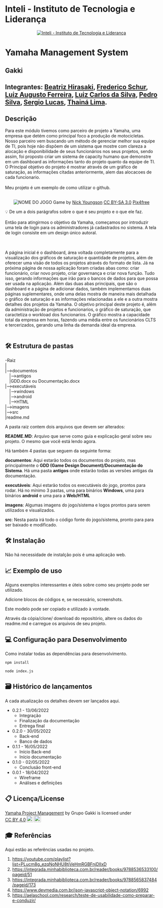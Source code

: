 # Inteli - Instituto de Tecnologia e Liderança 

<p align="center">
<a href= "https://www.inteli.edu.br/"><img src="https://www.inteli.edu.br/wp-content/uploads/2021/08/20172028/marca_1-2.png" alt="Inteli - Instituto de Tecnologia e Liderança" border="0"></a>
</p>

# Yamaha Management System 

## Gakki 

## Integrantes: <a href="https://www.linkedin.com/in/victorbarq/">Beatriz Hirasaki</a>, <a href="https://www.linkedin.com/in/frederico-schur-6a3313237/">Frederico Schur</a>, <a href="https://www.linkedin.com/in/gutopompeo/">Luiz Augusto Ferreira</a>, <a href="https://www.linkedin.com/in/luiz-carlos-da-silva-j%C3%BAnior-82a0a5216/">Luiz Carlos da Silva</a>, <a href="https://www.linkedin.com/in/pedro-silva-14343022a/">Pedro Silva</a>, <a href="https://www.linkedin.com/in/sergiobalucas/">Sergio Lucas</a>, <a href="https://www.linkedin.com/in/thain%C3%A1-lima-169177232/">Thainá Lima</a>. 

## Descrição

  Para este módulo tivemos como parceiro de projeto a Yamaha, uma empresa que detém como principal foco a produção de motocicletas. Nosso parceiro vem buscando um método de gerenciar melhor sua equipe de TI, pois hoje não dispõem de um sistema que mostre com clareza a alocação e disponibilidade de seus funcionários nos seus projetos, sendo assim, foi proposto criar um sistema de capacity humano que demonstre em um dashboard as informações tanto do projeto quanto da equipe de TI. O Principal objetivo do projeto é mostrar através de um gráfico de saturação, as informações citadas anteriormente, alem das alocacoes de cada funcionario.
<br><br>
Meu projeto é um exemplo de como utilizar o github.
<br><br>
<p align="center">
<img src="https://pix4free.org/assets/library/2021-01-20/originals/game.jpg" alt="NOME DO JOGO" border="0">
  Game by <a href="http://www.nyphotographic.com/">Nick Youngson</a> <a rel="license" href="https://creativecommons.org/licenses/by-sa/3.0/">CC BY-SA 3.0</a> <a href="http://pix4free.org/">Pix4free</a>
</p>


💡 De um a dois parágrafos sobre o que é seu projeto e o que ele faz.
<br><br>
Então para atingirmos o objetivo da Yamaha, começamos por introduzir uma tela de login para os administradores já cadastrados no sistema. A tela de login consiste em um design único autoral.


<br><br>
  A página inicial é o dashboard, área voltada completamente para a visualização dos gráficos de saturação e quantidade de projetos, além de oferecer uma visão de todos os projetos através do formato de lista. Já na próxima página de nossa aplicação foram criadas abas como: criar funcionário, criar novo projeto, criar governança e criar nova função. Tudo isso, gerando informações que irão para o bancos de dados para que possa ser usada na aplicação. Além das duas abas principais, que são o dashboard e a página de adicionar dados, também implementamos duas páginas suplementares, onde uma delas mostra de maneira mais detalhada o gráfico de saturação e as informações relacionadas a ele e a outra mostra detalhes dos projetos da Yamaha.
  O objetivo principal deste projeto é, alêm da administração de projetos e funcionarios, o gráfico de saturação, que caractetiza o workload dos funcionarios.  O gráfico mostra a capacidade total da empresa em horas, fazendo uma mêdia entre os funcionários CLTS e tercerizados, gerando uma linha da demanda ideal da empresa.
<br><br>

## 🛠 Estrutura de pastas

-Raiz<br>
|<br>
|-->documentos<br>
  &emsp;|-->antigos<br>
  &emsp;|GDD.docx ou Documentação.docx<br>
|-->executáveis<br>
  &emsp;|-->windows<br>
  &emsp;|-->android<br>
  &emsp;|-->HTML<br>
|-->imagens<br>
|-->src<br>
|readme.md<br>

A pasta raiz contem dois arquivos que devem ser alterados:

<b>README.MD</b>: Arquivo que serve como guia e explicação geral sobre seu projeto. O mesmo que você está lendo agora.

Há também 4 pastas que seguem da seguinte forma:

<b>documentos</b>: Aqui estarão todos os documentos do projeto, mas principalmente o <b>GDD (Game Design Document)/Documentação do Sistema</b>. Há uma pasta <b>antigos</b> onde estarão todas as versões antigas da documentação.

<b>executáveis</b>: Aqui estarão todos os executáveis do jogo, prontos para rodar. Há no mínimo 3 pastas, uma para binários <b>Windows</b>, uma para binários <b>android</b> e uma para a <b>Web/HTML</b>

<b>imagens</b>: Algumas imagens do jogo/sistema e logos prontos para serem utilizados e visualizados.

<b>src</b>: Nesta pasta irá todo o código fonte do jogo/sistema, pronto para para ser baixado e modificado.

## 🛠 Instalação

<p> Não há necessidade de instalção pois é uma aplicação web.</p>


## 📈 Exemplo de uso

Alguns exemplos interessantes e úteis sobre como seu projeto pode ser utilizado.

Adicione blocos de códigos e, se necessário, screenshots.

Este modelo pode ser copiado e utilizado à vontade.

Através da cópia/clone/ download do repositório, altere os dados do readme.md e carregue os arquivos de seu projeto.

## 💻 Configuração para Desenvolvimento

Como instalar todas as dependências para desenvolvimento.

```
npm install

node index.js
```

## 🗃 Histórico de lançamentos

A cada atualização os detalhes devem ser lançados aqui.

* 0.2.1 - 13/06/2022
    * Integração 
    * Finalização da documentação
    * Entrega final
* 0.2.0 - 30/05/2022
    * Back-end
    * Banco de dados
* 0.1.1 - 16/05/2022
    * Início Back-end
    * Início documentação
* 0.1.0 - 02/05/2022
    * Conclusão front-end
* 0.0.1 - 18/04/2022
    * Wireframe
    * Análises e definições

## 📋 Licença/License

<p xmlns:cc="http://creativecommons.org/ns#" xmlns:dct="http://purl.org/dc/terms/"><a property="dct:title" rel="cc:attributionURL" href="https://github.com/2022M2T3/Projeto5">Yamaha Project Management</a> by <span property="cc:attributionName">Grupo Gakki</span> is licensed under <a href="http://creativecommons.org/licenses/by/4.0/?ref=chooser-v1" target="_blank" rel="license noopener noreferrer" style="display:inline-block;">CC BY 4.0<img style="height:22px!important;margin-left:3px;vertical-align:text-bottom;" src="https://mirrors.creativecommons.org/presskit/icons/cc.svg?ref=chooser-v1"><img style="height:22px!important;margin-left:3px;vertical-align:text-bottom;" src="https://mirrors.creativecommons.org/presskit/icons/by.svg?ref=chooser-v1"></a></p>

## 🎓 Referências

Aqui estão as referências usadas no projeto.

1. <https://youtube.com/playlist?list=PLucm8g_ezqNoNHU8tjVeHmRGBFnjDIlxD>
2. <https://integrada.minhabiblioteca.com.br/reader/books/9788536533100/pageid/51>
3. <https://integrada.minhabiblioteca.com.br/reader/books/9788565837484/pageid/173>
4. <https://www.devmedia.com.br/json-javascript-object-notation/6992>
5. <https://aelaschool.com/research/teste-de-usabilidade-como-preparar-e-conduzir/>
